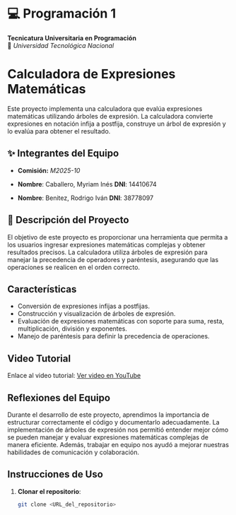 # 💻 Programación 1  
**Tecnicatura Universitaria en Programación**  
📍 *Universidad Tecnológica Nacional*  

# Calculadora de Expresiones Matemáticas

Este proyecto implementa una calculadora que evalúa expresiones matemáticas utilizando árboles de expresión. La calculadora convierte expresiones en notación infija a postfija, construye un árbol de expresión y lo evalúa para obtener el resultado.

## ✨ Integrantes del Equipo
- **Comisión:** *M2025-10* 

- **Nombre**: Caballero, Myriam Inés
  **DNI**: 14410674
- **Nombre**: Benitez, Rodrigo Iván
  **DNI**: 38778097

## 📂 Descripción del Proyecto

El objetivo de este proyecto es proporcionar una herramienta que permita a los usuarios ingresar expresiones matemáticas complejas y obtener resultados precisos. La calculadora utiliza árboles de expresión para manejar la precedencia de operadores y paréntesis, asegurando que las operaciones se realicen en el orden correcto.

## Características

- Conversión de expresiones infijas a postfijas.
- Construcción y visualización de árboles de expresión.
- Evaluación de expresiones matemáticas con soporte para suma, resta, multiplicación, división y exponentes.
- Manejo de paréntesis para definir la precedencia de operaciones.

## Video Tutorial

Enlace al video tutorial: [Ver video en YouTube](https://youtu.be/0MeQ0r5WYCc)

## Reflexiones del Equipo

Durante el desarrollo de este proyecto, aprendimos la importancia de estructurar correctamente el código y documentarlo adecuadamente. La implementación de árboles de expresión nos permitió entender mejor cómo se pueden manejar y evaluar expresiones matemáticas complejas de manera eficiente. Además, trabajar en equipo nos ayudó a mejorar nuestras habilidades de comunicación y colaboración.

## Instrucciones de Uso

1. **Clonar el repositorio**:
   ```bash
   git clone <URL_del_repositorio>
